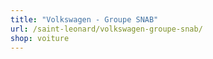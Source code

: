 ```yaml
---
title: "Volkswagen - Groupe SNAB"
url: /saint-leonard/volkswagen-groupe-snab/
shop: voiture
---
```

